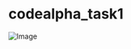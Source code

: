 # codealpha_task1
![Image](https://github.com/user-attachments/assets/7d9a0462-8eb6-4228-ad33-e50590399c3e)
